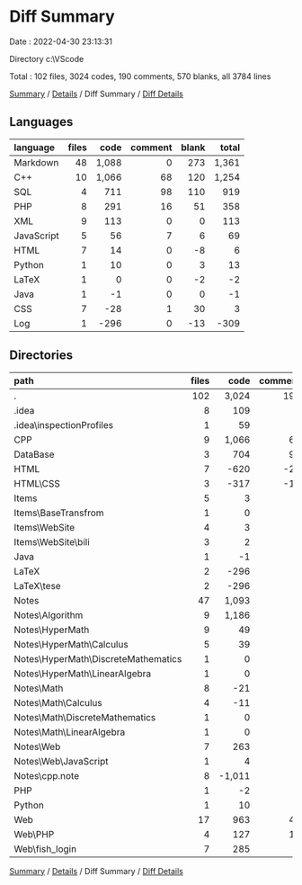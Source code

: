 # Diff Summary

Date : 2022-04-30 23:13:31

Directory c:\VScode

Total : 102 files,  3024 codes, 190 comments, 570 blanks, all 3784 lines

[Summary](results.md) / [Details](details.md) / Diff Summary / [Diff Details](diff-details.md)

## Languages
| language | files | code | comment | blank | total |
| :--- | ---: | ---: | ---: | ---: | ---: |
| Markdown | 48 | 1,088 | 0 | 273 | 1,361 |
| C++ | 10 | 1,066 | 68 | 120 | 1,254 |
| SQL | 4 | 711 | 98 | 110 | 919 |
| PHP | 8 | 291 | 16 | 51 | 358 |
| XML | 9 | 113 | 0 | 0 | 113 |
| JavaScript | 5 | 56 | 7 | 6 | 69 |
| HTML | 7 | 14 | 0 | -8 | 6 |
| Python | 1 | 10 | 0 | 3 | 13 |
| LaTeX | 1 | 0 | 0 | -2 | -2 |
| Java | 1 | -1 | 0 | 0 | -1 |
| CSS | 7 | -28 | 1 | 30 | 3 |
| Log | 1 | -296 | 0 | -13 | -309 |

## Directories
| path | files | code | comment | blank | total |
| :--- | ---: | ---: | ---: | ---: | ---: |
| . | 102 | 3,024 | 190 | 570 | 3,784 |
| .idea | 8 | 109 | 0 | 0 | 109 |
| .idea\inspectionProfiles | 1 | 59 | 0 | 0 | 59 |
| CPP | 9 | 1,066 | 68 | 121 | 1,255 |
| DataBase | 3 | 704 | 98 | 108 | 910 |
| HTML | 7 | -620 | -20 | -66 | -706 |
| HTML\CSS | 3 | -317 | -18 | -27 | -362 |
| Items | 5 | 3 | 0 | 25 | 28 |
| Items\BaseTransfrom | 1 | 0 | 0 | -1 | -1 |
| Items\WebSite | 4 | 3 | 0 | 26 | 29 |
| Items\WebSite\bili | 3 | 2 | 0 | 27 | 29 |
| Java | 1 | -1 | 0 | 0 | -1 |
| LaTeX | 2 | -296 | 0 | -15 | -311 |
| LaTeX\tese | 2 | -296 | 0 | -15 | -311 |
| Notes | 47 | 1,093 | 0 | 276 | 1,369 |
| Notes\Algorithm | 9 | 1,186 | 0 | 318 | 1,504 |
| Notes\HyperMath | 9 | 49 | 0 | 30 | 79 |
| Notes\HyperMath\Calculus | 5 | 39 | 0 | 21 | 60 |
| Notes\HyperMath\DiscreteMathematics | 1 | 0 | 0 | 1 | 1 |
| Notes\HyperMath\LinearAlgebra | 1 | 0 | 0 | 1 | 1 |
| Notes\Math | 8 | -21 | 0 | -20 | -41 |
| Notes\Math\Calculus | 4 | -11 | 0 | -11 | -22 |
| Notes\Math\DiscreteMathematics | 1 | 0 | 0 | -1 | -1 |
| Notes\Math\LinearAlgebra | 1 | 0 | 0 | -1 | -1 |
| Notes\Web | 7 | 263 | 0 | 73 | 336 |
| Notes\Web\JavaScript | 1 | 4 | 0 | 5 | 9 |
| Notes\cpp.note | 8 | -1,011 | 0 | -282 | -1,293 |
| PHP | 1 | -2 | 0 | 0 | -2 |
| Python | 1 | 10 | 0 | 3 | 13 |
| Web | 17 | 963 | 44 | 121 | 1,128 |
| Web\PHP | 4 | 127 | 13 | 28 | 168 |
| Web\fish_login | 7 | 285 | 7 | 37 | 329 |

[Summary](results.md) / [Details](details.md) / Diff Summary / [Diff Details](diff-details.md)